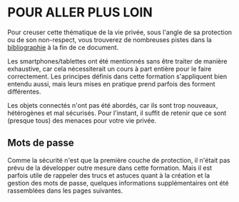 # POUR ALLER PLUS LOIN

Pour creuser cette thématique de la vie privée, sous l'angle de sa protection ou de son non-respect, vous trouverez de nombreuses pistes dans la [bibliographie](../X-bibliographie-credits-md) à la fin de ce document.

Les smartphones/tablettes ont été mentionnés sans être traiter de manière exhaustive, car cela nécessiterait un cours à part entière pour le faire correctement. Les principes définis dans cette formation s'appliquent bien entendu aussi, mais leurs mises en pratique prend parfois des forment différentes.

Les objets connectés n'ont pas été abordés, car ils sont trop nouveaux, hétérogènes et mal sécurisés. Pour l'instant, il suffit de retenir que ce sont (presque tous) des menaces pour votre vie privée.

## Mots de passe

Comme la sécurité n'est que la première couche de protection, il n'était pas prévu de la développer outre mesure dans cette formation. Mais il est parfois utile de rappeler des trucs et astuces quant à la création et la gestion des mots de passe, quelques informations supplémentaires ont été rassemblées dans les pages suivantes.

